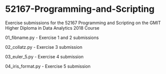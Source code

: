 # 52167-Programming-and-Scripting
Exercise submissions for the 52167 Programming and Scripting on the GMIT Higher Diploma in Data Analytics 2018 Course


01_fibname.py - Exercise 1 and 2 submissions

02_collatz.py - Exercise 3 submission

03_euler_5.py - Exercise 4 submission

04_iris_format.py - Exercise 5 submission
